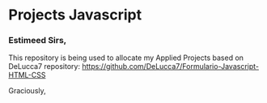 # Projects Javascript

### Estimeed Sirs,

This repository is being used to allocate my Applied Projects based on DeLucca7 repository: https://github.com/DeLucca7/Formulario-Javascript-HTML-CSS

Graciously,
